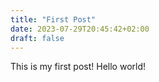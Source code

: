 ```yaml
---
title: "First Post"
date: 2023-07-29T20:45:42+02:00
draft: false
---
```


This is my first post! Hello world!
